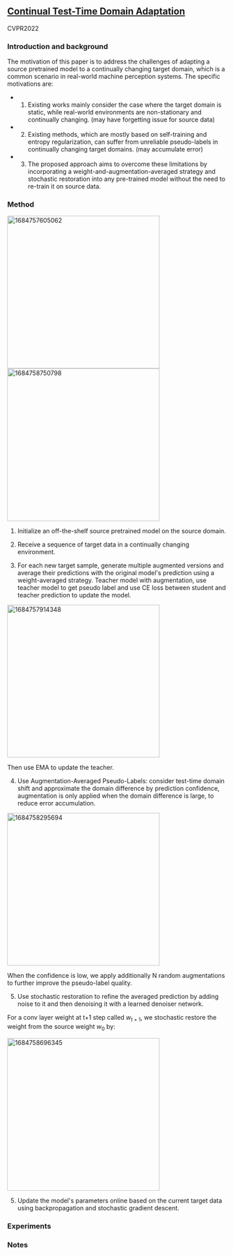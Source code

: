 ## [Continual Test-Time Domain Adaptation](https://openaccess.thecvf.com/content/CVPR2022/html/Wang_Continual_Test-Time_Domain_Adaptation_CVPR_2022_paper.html)

CVPR2022

### Introduction and background
The motivation of this paper is to address the challenges of adapting a source pretrained model to a continually changing target domain, which is a common scenario in real-world machine perception systems. The specific motivations are:

- 1. Existing works mainly consider the case where the target domain is static, while real-world environments are non-stationary and continually changing. (may have forgetting issue for source data)
- 2. Existing methods, which are mostly based on self-training and entropy regularization, can suffer from unreliable pseudo-labels in continually changing target domains. (may accumulate error)
- 3. The proposed approach aims to overcome these limitations by incorporating a weight-and-augmentation-averaged strategy and stochastic restoration into any pre-trained model without the need to re-train it on source data.

### Method

<img width=350 alt="1684757605062" src="https://github.com/Jo-wang/Daily-Paper-Reading/assets/46414159/20f0bdc0-adef-4f08-a3ca-bda208edab3e">

<img width=350 alt="1684758750798" src="https://github.com/Jo-wang/Daily-Paper-Reading/assets/46414159/2b54b51d-4b5b-477d-9778-acf1d3637e96">

1. Initialize an off-the-shelf source pretrained model on the source domain.

2. Receive a sequence of target data in a continually changing environment.

3. For each new target sample, generate multiple augmented versions and average their predictions with the original model's prediction using a weight-averaged strategy. Teacher model with augmentation, use teacher model to get pseudo label and use CE loss between student and teacher prediction to update the model.

<img width=350 alt="1684757914348" src="https://github.com/Jo-wang/Daily-Paper-Reading/assets/46414159/b4cc6a6a-d751-4a29-9508-6cb9a25d602f">

Then use EMA to update the teacher.

4. Use Augmentation-Averaged Pseudo-Labels: consider test-time domain shift and approximate
the domain difference by prediction confidence, augmentation is only applied when the domain difference is large, to reduce error accumulation.

<img width=350 alt="1684758295694" src="https://github.com/Jo-wang/Daily-Paper-Reading/assets/46414159/cc406758-8b25-4461-a5c0-bb4ee89d5a61">

When the confidence is low, we apply additionally N random augmentations to further improve the pseudo-label quality.

5. Use stochastic restoration to refine the averaged prediction by adding noise to it and then denoising it with a learned denoiser network.

For a conv layer weight at t+1 step called $w_{t+1}$, we stochastic restore the weight from the source weight $w_0$ by: 

<img width=350 alt="1684758696345" src="https://github.com/Jo-wang/Daily-Paper-Reading/assets/46414159/0c096146-12a0-4f0f-840d-069d8ec35c70">

5. Update the model's parameters online based on the current target data using backpropagation and stochastic gradient descent.

### Experiments

### Notes
